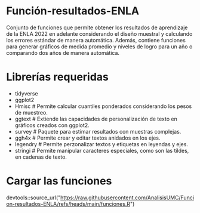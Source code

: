 # Función-resultados-ENLA
Conjunto de funciones que permite obtener los resultados de aprendizaje de la ENLA 2022 en adelante considerando el diseño muestral y calculando los errores estándar de manera automática. Además, contiene funciones para generar gráficos de medida promedio y niveles de logro para un año o comparando dos años de manera automática.

# Librerías requeridas

- tidyverse
- ggplot2
- Hmisc # Permite calcular cuantiles ponderados considerando los pesos de muestreo.
- ggtext # Extiende las capacidades de personalización de texto en gráficos creados con ggplot2.
- survey # Paquete para estimar resultados con muestras complejas.
- ggh4x # Permite crear y editar textos anidados en los ejes.
- legendry # Permite perzonalizar textos y etiquetas en leyendas y ejes.
- stringi # Permite manipular caracteres especiales, como son las tildes, en cadenas de texto.

# Cargar las funciones

devtools::source_url("https://raw.githubusercontent.com/AnalisisUMC/Funcion-resultados-ENLA/refs/heads/main/funciones.R")
